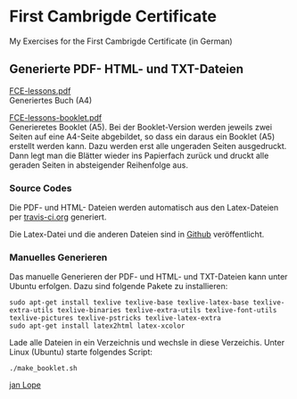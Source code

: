 # First Cambrigde Certificate
My Exercises for the First Cambrigde Certificate (in German)

## Generierte PDF- HTML- und TXT-Dateien


[FCE-lessons.pdf](https://github.com/jan-Lope/First_Cambrigde_Certificate/blob/gh-pages/FCE-lessons.pdf)  
Generiertes Buch (A4)  

[FCE-lessons-booklet.pdf](https://github.com/jan-Lope/First_Cambrigde_Certificate/blob/gh-pages/FCE-lessons-booklet.pdf)  
Generieretes Booklet (A5). 
Bei der Booklet-Version werden jeweils zwei Seiten auf eine A4-Seite abgebildet, so dass ein daraus ein Booklet (A5) erstellt werden kann. Dazu werden erst alle ungeraden Seiten ausgedruckt. Dann legt man die Blätter wieder ins Papierfach zurück und druckt alle geraden Seiten in absteigender Reihenfolge aus. 




### Source Codes

Die PDF- und HTML- Dateien werden automatisch aus den Latex-Dateien per [travis-ci.org](https://travis-ci.org/jan-Lope/First_Cambrigde_Certificate) generiert.

Die Latex-Datei und die anderen Dateien sind in [Github](https://github.com/jan-Lope/First_Cambrigde_Certificate) veröffentlicht.  


### Manuelles Generieren

Das manuelle Generieren der PDF- und HTML- und TXT-Dateien kann unter Ubuntu erfolgen. Dazu sind folgende Pakete zu installieren:


    sudo apt-get install texlive texlive-base texlive-latex-base texlive-extra-utils texlive-binaries texlive-extra-utils texlive-font-utils texlive-pictures texlive-pstricks texlive-latex-extra 
    sudo apt-get install latex2html latex-xcolor


Lade alle Dateien in ein Verzeichnis und wechsle in diese Verzeichis. Unter Linux (Ubuntu) starte folgendes Script:


    ./make_booklet.sh




[jan Lope](https://jan-lope.github.io)
